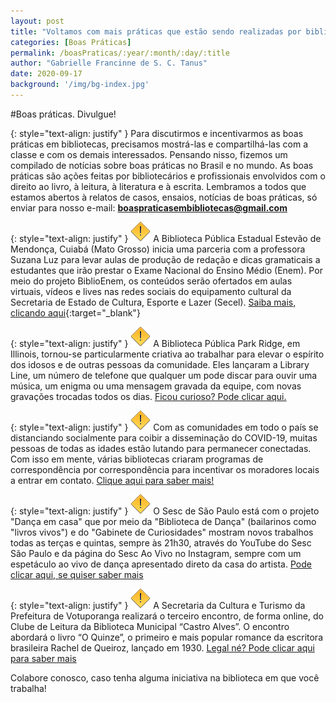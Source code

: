 ```yaml
---
layout: post
title: "Voltamos com mais práticas que estão sendo realizadas por bibliotecas... Vem ver!"
categories: [Boas Práticas]
permalink: /boasPraticas/:year/:month/:day/:title
author: "Gabrielle Francinne de S. C. Tanus"
date: 2020-09-17
background: '/img/bg-index.jpg'
---
```

#Boas práticas. Divulgue!

{: style="text-align: justify" }
Para discutirmos e incentivarmos as boas práticas em bibliotecas, precisamos mostrá-las e compartilhá-las com a classe e com os demais interessados. Pensando nisso, fizemos um compilado de notícias sobre boas práticas no Brasil e no mundo. As boas práticas são ações feitas por bibliotecários e profissionais envolvidos com o direito ao livro, à leitura, à literatura e à escrita. 
Lembramos a todos que estamos abertos à relatos de casos, ensaios, notícias de boas práticas, só enviar para nosso e-mail: **boaspraticasembibliotecas@gmail.com**

{: style="text-align: justify" }
![](/img/warning.png) A Biblioteca Pública Estadual Estevão de Mendonça, Cuiabá (Mato Grosso) inicia uma parceria com a professora Suzana Luz para levar aulas de produção de redação e dicas gramaticais a estudantes que irão prestar o Exame Nacional do Ensino Médio (Enem). Por meio do projeto BiblioEnem, os conteúdos serão ofertados em aulas virtuais, vídeos e lives nas redes sociais do equipamento cultural da Secretaria de Estado de Cultura, Esporte e Lazer (Secel). [Saiba mais, clicando aqui](http://www.cultura.mt.gov.br/-/14956890-biblioteca-estevao-de-mendonca-oferece-aulas-gratuitas-de-redacao-para-o-enem){:target="_blank"}

{: style="text-align: justify" }
![](/img/warning.png) A Biblioteca Pública Park Ridge, em Illinois, tornou-se particularmente criativa ao trabalhar para elevar o espírito dos idosos e de outras pessoas da comunidade. Eles lançaram a Library Line, um número de telefone que qualquer um pode discar para ouvir uma música, um enigma ou uma mensagem gravada da equipe, com novas gravações trocadas todos os dias. [Ficou curioso? Pode clicar aqui.](http://www.ilovelibraries.org/article/dial-number-hear-singing-librarian?utm_source=ILL&utm_medium=article&utm_campaign=covsen)

{: style="text-align: justify" }
![](/img/warning.png) Com as comunidades em todo o país se distanciando socialmente para coibir a disseminação do COVID-19, muitas pessoas de todas as idades estão lutando para permanecer conectadas. Com isso em mente, várias bibliotecas criaram programas de correspondência por correspondência para incentivar os moradores locais a entrar em contato. [Clique aqui para saber mais!](http://www.ilovelibraries.org/article/library-pen-pal-programs-unite-communities-during-quarantine?utm_source=ILL&utm_medium=article&utm_campaign=covsen)

{: style="text-align: justify" }
![](/img/warning.png) O Sesc de São Paulo está com o projeto "Dança em casa" que por meio da "Biblioteca de Dança" (bailarinos como "livros vivos") e do "Gabinete de Curiosidades" mostram novos trabalhos todas as terças e quintas, sempre às 21h30, através do YouTube do Sesc São Paulo e da página do Sesc Ao Vivo no Instagram, sempre com um espetáculo ao vivo de dança apresentado direto da casa do artista. [Pode clicar aqui, se quiser saber mais](https://cartacampinas.com.br/2020/08/danca-em-casa-traz-gabinete-de-curiosidades-e-biblioteca-de-danca/?fbclid=IwAR036ob29e2wqZKJ51ZAtZKiscOkk56nr70mx9DibqPd47ZghtOwXwc42_o)

{: style="text-align: justify" }
![](/img/warning.png) A Secretaria da Cultura e Turismo da Prefeitura de Votuporanga realizará o terceiro encontro, de forma online, do Clube de Leitura da Biblioteca Municipal “Castro Alves”. O encontro abordará o livro “O Quinze”, o primeiro e mais popular romance da escritora brasileira Rachel de Queiroz, lançado em 1930. [Legal né? Pode clicar aqui para saber mais](https://www.votunews.com.br/clube-de-leitura-promove-em-agosto-encontro-virtual-sobre-livro-o-quinze/)

Colabore conosco, caso tenha alguma iniciativa na biblioteca em que você trabalha! 
